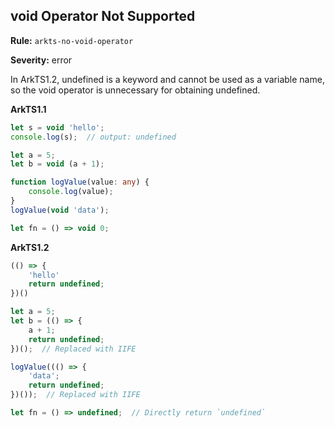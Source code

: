 ## void Operator Not Supported

**Rule:** `arkts-no-void-operator`

**Severity:** error

In ArkTS1.2, undefined is a keyword and cannot be used as a variable name, so the void operator is unnecessary for obtaining undefined.

**ArkTS1.1**
```typescript
let s = void 'hello';
console.log(s);  // output: undefined

let a = 5;
let b = void (a + 1);

function logValue(value: any) {
    console.log(value);
}
logValue(void 'data');

let fn = () => void 0;
```

**ArkTS1.2**
```typescript
(() => {
    'hello'
    return undefined;
})()

let a = 5;
let b = (() => {
    a + 1;
    return undefined;
})();  // Replaced with IIFE

logValue((() => {
    'data';
    return undefined;
})());  // Replaced with IIFE

let fn = () => undefined;  // Directly return `undefined`
```